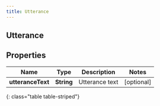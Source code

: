 ```yaml
---
title: Utterance
---
```

## Utterance


## Properties

| Name | Type | Description | Notes |
| ------------ | ------------- | ------------- | ------------- |
| **utteranceText** | <!----><!---->**String**<!----> | Utterance text |  [optional] |
{: class="table table-striped"}



